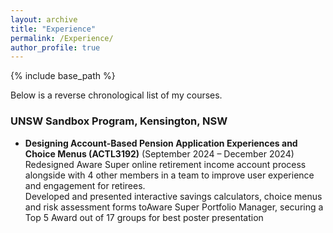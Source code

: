 ```yaml
---
layout: archive
title: "Experience"
permalink: /Experience/
author_profile: true
---
```

{% include base_path %}

<div class="teaching-content">
  <p>Below is a reverse chronological list of my courses.</p>

<h3>UNSW Sandbox Program, Kensington, NSW</h3>
  <ul>
    <li><Strong>Designing Account-Based Pension Application Experiences and Choice Menus (ACTL3192)</Strong> (September 2024 – December 2024)<br>
      Redesigned Aware Super online retirement income account process alongside with 4 other members in a team to improve user experience and engagement for retirees.<br> 
      Developed and presented interactive savings calculators, choice menus and risk assessment forms toAware Super Portfolio Manager, securing a Top 5 Award out of 17 groups for best poster presentation</li> 
  </ul>
</div>
